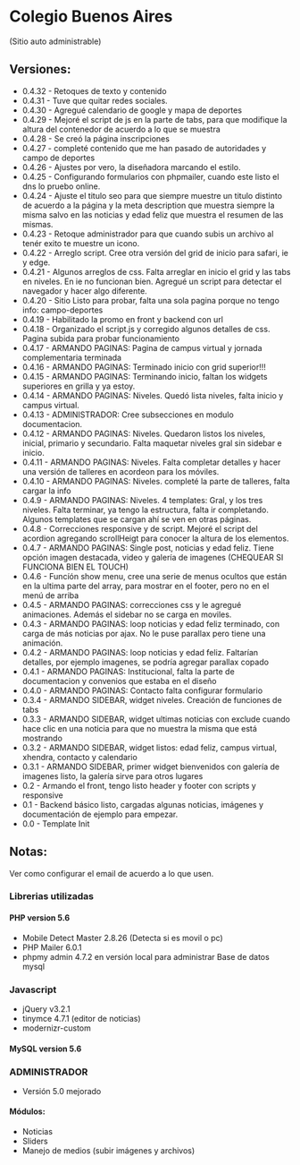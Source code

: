 # Colegio Buenos Aires  
(Sitio auto administrable)

## Versiones:
* 0.4.32 - Retoques de texto y contenido
* 0.4.31 - Tuve que quitar redes sociales.
* 0.4.30 - Agregué calendario de google y mapa de deportes
* 0.4.29 - Mejoré el script de js en la parte de tabs, para que modifique la altura del contenedor de acuerdo a lo que se muestra
* 0.4.28 - Se creó la página inscripciones
* 0.4.27 - completé contenido que me han pasado de autoridades y campo de deportes
* 0.4.26 - Ajustes por vero, la diseñadora marcando el estilo.
* 0.4.25 - Configurando formularios con phpmailer, cuando este listo el dns lo pruebo online.
* 0.4.24 - Ajuste el titulo seo para que siempre muestre un titulo distinto de acuerdo a la página y la meta description que muestra siempre la misma salvo en las noticias y edad feliz que muestra el resumen de las mismas.
* 0.4.23 - Retoque administrador para que cuando subis un archivo al tenér exito te muestre un icono.
* 0.4.22 - Arreglo script. Cree otra versión del grid de inicio para safari, ie y edge.
* 0.4.21 - Algunos arreglos de css. Falta arreglar en inicio el grid y las tabs en niveles. En ie no funcionan bien. Agregué un script para detectar el navegador y hacer algo diferente.
* 0.4.20 - Sitio Listo para probar, falta una sola pagina porque no tengo info: campo-deportes
* 0.4.19 - Habilitado la promo en front y backend con url
* 0.4.18 - Organizado el script.js y corregido algunos detalles de css. Pagina subida para probar funcionamiento
* 0.4.17 - ARMANDO PAGINAS: Pagina de campus virtual y jornada complementaria terminada
* 0.4.16 - ARMANDO PAGINAS: Terminado inicio con grid superior!!!
* 0.4.15 - ARMANDO PAGINAS: Terminando inicio, faltan los widgets superiores en grilla y ya estoy.
* 0.4.14 - ARMANDO PAGINAS: Niveles. Quedó lista niveles, falta inicio y campus virtual.
* 0.4.13 - ADMINISTRADOR: Cree subsecciones en modulo documentacion.
* 0.4.12 - ARMANDO PAGINAS: Niveles. Quedaron listos los niveles, inicial, primario y secundario. Falta maquetar niveles gral sin sidebar e inicio.
* 0.4.11 - ARMANDO PAGINAS: Niveles. Falta completar detalles y hacer una versión de talleres en acordeon para los móviles.
* 0.4.10 - ARMANDO PAGINAS: Niveles. completé la parte de talleres, falta cargar la info
* 0.4.9 - ARMANDO PAGINAS: Niveles. 4 templates: Gral, y los tres niveles. Falta terminar, ya tengo la estructura, falta ir completando. Algunos templates que se cargan ahí se ven en otras páginas.
* 0.4.8 - Correcciones responsive y de script. Mejoré el script del acordion agregando scrollHeigt para conocer la altura de los elementos.
* 0.4.7 - ARMANDO PAGINAS: Single post, noticias y edad feliz. Tiene opción imagen destacada, video y galería de imagenes (CHEQUEAR SI FUNCIONA BIEN EL TOUCH)
* 0.4.6 - Funcíón show menu, cree una serie de menus ocultos que están en la ultima parte del array, para mostrar en el footer, pero no en el menú de arriba
* 0.4.5 - ARMANDO PAGINAS: correcciones css y le agregué animaciones. Además el sidebar no se carga en moviles.
* 0.4.3 - ARMANDO PAGINAS: loop noticias y edad feliz terminado, con carga de más noticias por ajax. No le puse parallax pero tiene una animación.
* 0.4.2 - ARMANDO PAGINAS: loop noticias y edad feliz. Faltarían detalles, por ejemplo imagenes, se podría agregar parallax copado
* 0.4.1 - ARMANDO PAGINAS: Institucional, falta la parte de documentacion y convenios que estaba en el diseño
* 0.4.0 - ARMANDO PAGINAS: Contacto falta configurar formulario
* 0.3.4 - ARMANDO SIDEBAR, widget niveles. Creación de funciones de tabs
* 0.3.3 - ARMANDO SIDEBAR, widget ultimas noticias con exclude cuando hace clic en una noticia para que no muestra la misma que está mostrando
* 0.3.2 - ARMANDO SIDEBAR, widget listos: edad feliz, campus virtual, xhendra, contacto y calendario
* 0.3.1 - ARMANDO SIDEBAR, primer widget bienvenidos con galería de imagenes listo, la galería sirve para otros lugares
* 0.2 - Armando el front, tengo listo header y footer con scripts y responsive
* 0.1 - Backend básico listo, cargadas algunas noticias, imágenes y documentación de ejemplo para empezar.
* 0.0 - Template Init

## Notas:
Ver como configurar el email de acuerdo a lo que usen.

### Librerias utilizadas

#### PHP version 5.6
* Mobile Detect Master 2.8.26 (Detecta si es movil o pc)
* PHP Mailer 6.0.1
* phpmy admin 4.7.2 en versión local para administrar Base de datos mysql

### Javascript
* jQuery v3.2.1
* tinymce 4.7.1 (editor de noticias)
* modernizr-custom

#### MySQL version 5.6


### ADMINISTRADOR
* Versión 5.0 mejorado

#### Módulos:
* Noticias
* Sliders
* Manejo de medios (subir imágenes y archivos)
